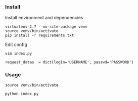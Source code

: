 ### Install

Install environment and dependencies

	virtualenv-2.7 --no-site-package venv
	source venv/bin/activate
	pip install -r requirements.txt

Edit config

	vim index.py

	request_datas  = dict(login='USERNAME', passwd='PASSWORD')

### Usage

	source venv/bin/activate
	
	python index.py